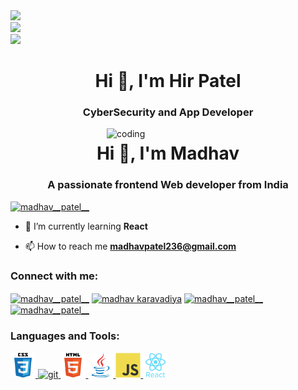 <img src="https://user-images.githubusercontent.com/74038190/212284100-561aa473-3905-4a80-b561-0d28506553ee.gif" width="full">
<br>
<img src="https://user-images.githubusercontent.com/74038190/225813708-98b745f2-7d22-48cf-9150-083f1b00d6c9.gif" width="1000">
<br>
<img src="https://user-images.githubusercontent.com/74038190/212284100-561aa473-3905-4a80-b561-0d28506553ee.gif" width="full">
<br>
<h1 align="center">Hi 👋, I'm Hir Patel</h1>
<h3 align="center">CyberSecurity and App Developer</h3>
<img align="right" alt="coding"width="350"src="https://media.giphy.com/media/77rvjVcaJr1BgKSXtR/giphy.gif">

<h1 align="center">Hi 👋, I'm Madhav</h1>
<h3 align="center">A passionate frontend Web developer from India</h3>

<p align="left"> <a href="https://twitter.com/madhav__patel__" target="blank"><img src="https://img.shields.io/twitter/follow/madhav__patel__?logo=twitter&style=for-the-badge" alt="madhav__patel__" /></a> </p>

- 🌱 I’m currently learning **React**

- 📫 How to reach me **madhavpatel236@gmail.com**

<h3 align="left">Connect with me:</h3>
<p align="left">
<a href="https://twitter.com/madhav__patel__" target="blank"><img align="center" src="https://raw.githubusercontent.com/rahuldkjain/github-profile-readme-generator/master/src/images/icons/Social/twitter.svg" alt="madhav__patel__" height="30" width="40" /></a>
<a href="https://linkedin.com/in/madhav karavadiya" target="blank"><img align="center" src="https://raw.githubusercontent.com/rahuldkjain/github-profile-readme-generator/master/src/images/icons/Social/linked-in-alt.svg" alt="madhav karavadiya" height="30" width="40" /></a>
<a href="https://instagram.com/madhav__patel__" target="blank"><img align="center" src="https://raw.githubusercontent.com/rahuldkjain/github-profile-readme-generator/master/src/images/icons/Social/instagram.svg" alt="madhav__patel__" height="30" width="40" /></a>
<a href="https://www.leetcode.com/madhav__patel__" target="blank"><img align="center" src="https://raw.githubusercontent.com/rahuldkjain/github-profile-readme-generator/master/src/images/icons/Social/leet-code.svg" alt="madhav__patel__" height="30" width="40" /></a>
</p>

<h3 align="left">Languages and Tools:</h3>
<p align="left"> <a href="https://www.w3schools.com/css/" target="_blank" rel="noreferrer"> <img src="https://raw.githubusercontent.com/devicons/devicon/master/icons/css3/css3-original-wordmark.svg" alt="css3" width="40" height="40"/> </a> <a href="https://git-scm.com/" target="_blank" rel="noreferrer"> <img src="https://www.vectorlogo.zone/logos/git-scm/git-scm-icon.svg" alt="git" width="40" height="40"/> </a> <a href="https://www.w3.org/html/" target="_blank" rel="noreferrer"> <img src="https://raw.githubusercontent.com/devicons/devicon/master/icons/html5/html5-original-wordmark.svg" alt="html5" width="40" height="40"/> </a> <a href="https://www.java.com" target="_blank" rel="noreferrer"> <img src="https://raw.githubusercontent.com/devicons/devicon/master/icons/java/java-original.svg" alt="java" width="40" height="40"/> </a> <a href="https://developer.mozilla.org/en-US/docs/Web/JavaScript" target="_blank" rel="noreferrer"> <img src="https://raw.githubusercontent.com/devicons/devicon/master/icons/javascript/javascript-original.svg" alt="javascript" width="40" height="40"/> </a> <a href="https://reactjs.org/" target="_blank" rel="noreferrer"> <img src="https://raw.githubusercontent.com/devicons/devicon/master/icons/react/react-original-wordmark.svg" alt="react" width="40" height="40"/> </a> </p>

